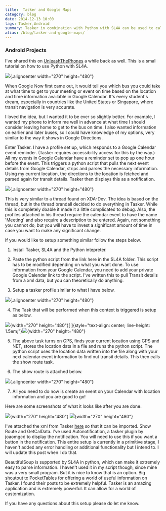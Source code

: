 ```yaml
---
title:  Tasker and Google Maps
category: blog
date: 2014-12-13 10:00
tags: Tasker,Android
summary: Tasker in combination with Python with SL4A can be used to calculate information about events from Google Calendar. This is very similar to what Google Now does but more customizable ...
alias: /blog/tasker-and-google-maps/
---
```



### Android Projects

I've shared this on
[UnleashThePhones](https://unleashthephones.com/2013/06/03/tasker-tutorial-integrating-google-calendar-and-google-directions-using-transit/)
a while back as well. This is a small tutorial on how to use Python with
SL4A.

![](https://raw.githubusercontent.com/kdheepak/tasker_sl4a/master/Screenshots/5.png){.aligncenter
width="270" height="480"}

When Google Now first came out, it would tell you which bus you could
take at what time to get to your meeting or event on time based on the
location and time information available in Google Calendar. It's every
student's dream, especially in countries like the United States or
Singapore, where transit navigation is very accurate.

I loved the idea, but I wanted it to be ever so slightly better. For
example, I wanted my phone to inform me well in advance at what time I
should consider leaving home to get to the bus on time. I also wanted
information on earlier and later buses, so I could have knowledge of my
options, very similar to the way it shows in Google Directions.

Enter Tasker. I have a profile set up, which responds to a Google
Calendar event reminder. (Tasker requires accessibility access for this
by the way.) All my events in Google Calendar have a reminder set to pop
up one hour before the event. This triggers a python script that pulls
the next event details from Google Calendar, strips and parses the
necessary information. Using my current location, the directions to the
location is fetched and parsed again for transit details. Tasker then
displays this as a notification.

![](https://raw.githubusercontent.com/kdheepak/tasker_sl4a/master/Screenshots/7.png){.aligncenter
width="270" height="480"}

This is very similar to a thread found on XDA-Dev. The idea is based on
the thread, but in the thread brandall decided to do everything in
Tasker. While this is completely doable it made it a little complicated
to debug. Also, the profiles attached in his thread require the calendar
event to have the name 'Meeting' and also require a description to be
entered. Again, not something you cannot do, but you will have to invest
a significant amount of time in case you want to make any significant
change.

If you would like to setup something similar follow the steps below.

1) Install Tasker, SL4A and the Python intepreter.

2) Paste the python script from the link here in the SL4A folder. This
script has to be modified depending on what you want done. To use
information from your Google Calendar, you need to add your private
Google Calendar link to the script. I've written this to pull Transit
details from a xml data, but you can theoretically do anything.

3) Setup a tasker profile similar to what I have below.

![](https://raw.githubusercontent.com/kdheepak/tasker_sl4a/master/Screenshots/1.png){.aligncenter
width="270" height="480"}

4) The Task that will be performed when this context is triggered is
setup as below.

![](https://raw.githubusercontent.com/kdheepak/tasker_sl4a/master/Screenshots/2.png){width="270"
height="480"}[ ]{style="text-align: center; line-height: 1.5em;"}![](https://raw.githubusercontent.com/kdheepak/tasker_sl4a/master/Screenshots/3.png){width="270"
height="480"}

5) The above task turns on GPS, finds your current location using GPS
and NET, stores the location data in a file and runs the python script.
The python script uses the location data written into the file along
with your next calendar event information to find out transit details.
This then calls the show route task.

6) The show route is attached below.

![](https://raw.githubusercontent.com/kdheepak/tasker_sl4a/master/Screenshots/4.png){.aligncenter
width="270" height="480"}

7) All you need to do now is create an event on your Calendar with
location information and you are good to go!

Here are some screenshots of what it looks like after you are done.

![](https://raw.githubusercontent.com/kdheepak/tasker_sl4a/master/Screenshots/6.png){width="270"
height="480"} ![](https://raw.githubusercontent.com/kdheepak/tasker_sl4a/master/Screenshots/7.png){width="270"
height="480"}

I've attached the xml from Tasker
[here](https://github.com/kdheepak/tasker_sl4a/blob/master/pyCode.py) so
that it can be imported. Show Route and GetCalData. I've used
Autonotification, a tasker plugin by joaomgcd to display the
notification. You will need to use this if you want a button in the
notification. This entire setup is currently in a primitive stage, I
haven't added any error handling or additional functionality but I
intend to. I will update this post when I do that.

BeautifulSoup is supported by SL4A in python, which can make it
extremely easy to parse information. I haven't used it in my script
though, since mine was a very small program. But it is nice to know that
is an option. Big shoutout to PocketTables for offering a world of
useful information on Tasker. I found their posts to be extremely
helpful. Tasker is an amazing application and is extremely powerful. It
can allow for a world of customization.

If you have any questions about this setup please do let me know.


